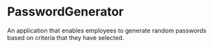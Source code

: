 # PasswordGenerator
An application that enables employees to generate random passwords based on criteria that they have selected.
